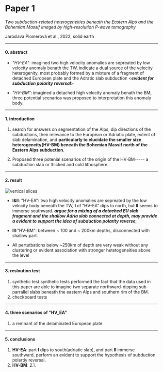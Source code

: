 Paper 1
===
 _Two subduction-related heterogeneities beneath the Eastern Alps and the  Bohemian Massif imaged by high-resolution P-wave tomography_

 Jaroslava Plomerová et al., 2022, solid earth
___
#### 0. abstract
* _"HV-EA"_: imagined two high velocity anomalies are sepreated by low velocity anomaly benath the TW, indicate a dual source of the velocity heterogenity, most probably formed by a mixture of a fragment of detached European plate and the Adratic slab subduction <___evident for subduction polarity reversal___> 

* _"HV-BM"_: imagined a detached high velocity anomaly benath the BM, three potential scenarios was proposed to  interpretation this anomaly body.
___
#### 1. introduction

1. search for answers on segmentation of the Alps, dip directions of the subductions, their relevance to the European or Adriatic plate, extent of slab delamination, and __particularly to elucidate the smaller size heterogeneity(HV-BM) beneath the Bohemian Massif north of the Eastern Alps subduction__.

2. Proposed three potenial scenarios of the origin of the HV-BM----- a subduction slab or thicked and cold lithosphere.
___
#### 2. result

![vertical slices](/fig/paper1_1.png)


* __I&II__: "HV-EA": two high velocity anomalies are sepreated by the low velocity body beneath the TW, __I__ of "HV-EA" dips to north, but __II__ seems to immerse southward. ___argue for a mixing of a detached EU slab fragment and the shallow Adria slab connected at depth, may provide a evident to support the idea of subduction polarity reverse___;  

* __III__:"HV-BM":  between ~ 100 and ~ 200km depths, disconnected with shallow part.  

* All pertutbations below ~250km of depth are very weak without any clustering or evident association with stronger hetetogeneities above the level

___
#### 3. resloution test
1. synthetic test
synthetic tests performed the fact that the data used in this paper are able to imagine two separate northward-dipping sub-parrallel slabs beneath the eastern Alps and southern rim of the BM.
2. checkboard tests
___
#### 4. three scenarios of "HV_EA"
1. a remnant of the delaminated European plate

___
#### 5. conclusions
1. __HV-EA__: part __I__ dips to south(adriatic slab), and part __II__ immerse southward, perform an evident to support the hypothesis of subduction polartiy reversal.
2. __HV-BM__: 
    2.1.


